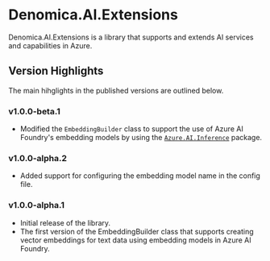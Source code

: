 # Denomica.AI.Extensions

Denomica.AI.Extensions is a library that supports and extends AI services and capabilities in Azure.

## Version Highlights

The main hihglights in the published versions are outlined below.

### v1.0.0-beta.1

- Modified the `EmbeddingBuilder` class to support the use of Azure AI Foundry's embedding models by using the [`Azure.AI.Inference`](https://www.nuget.org/packages/Azure.AI.Inference) package.

### v1.0.0-alpha.2

- Added support for configuring the embedding model name in the config file.

### v1.0.0-alpha.1

- Initial release of the library.
- The first version of the EmbeddingBuilder class that supports creating vector embeddings for text data using embedding models in Azure AI Foundry.